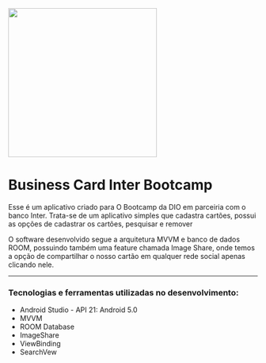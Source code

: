 <img src="https://user-images.githubusercontent.com/56280877/130838975-366073a0-1f74-4001-8d69-b7f576731097.png" width="300px" />

# Business Card Inter Bootcamp

<p> Esse é um aplicativo criado para O Bootcamp da DIO em parceiria com o banco Inter. Trata-se de um aplicativo simples que cadastra cartões, possui as opções de cadastrar os cartões, pesquisar e remover </p>
<p> O software desenvolvido segue a arquitetura MVVM e banco de dados ROOM, possuindo também uma feature chamada Image Share, onde temos a opção de compartilhar o nosso cartão em qualquer rede social apenas clicando nele. </p>
<hr>
<h3> Tecnologias e ferramentas utilizadas no desenvolvimento: </h3>
<ul>
  <li> Android Studio - API 21: Android 5.0 </li>
  <li> MVVM </li>  
  <li> ROOM Database </li>
  <li> ImageShare </li>
  <li> ViewBinding</li>
  <li> SearchVew </li>
</ul>
